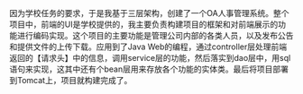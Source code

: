 因为学校任务的要求，于是我基于三层架构，创建了一个OA人事管理系统。整个项目中，前端的UI是学校提供的，我主要负责构建项目的框架和对前端展示的功能进行编码实现。这个项目的主要功能是管理公司内部的各类人员，以及发布公告和提供文件的上传下载。应用到了Java Web的编程，通过controller层处理前端返回的【请求头】中的信息，调用service层的功能，然后落实到dao层中，用sql语句来实现，这其中还有个bean层用来存放各个功能的实体类。最后将项目部署到Tomcat上，项目就构建完成了。